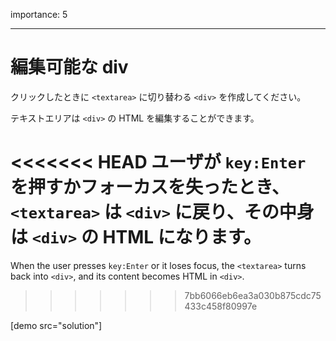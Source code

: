 importance: 5

---

# 編集可能な div

クリックしたときに `<textarea>` に切り替わる `<div>` を作成してください。

テキストエリアは `<div>` の HTML を編集することができます。

<<<<<<< HEAD
ユーザが `key:Enter` を押すかフォーカスを失ったとき、`<textarea>` は `<div>` に戻り、その中身は `<div>` の HTML になります。
=======
When the user presses `key:Enter` or it loses focus, the `<textarea>` turns back into `<div>`, and its content becomes HTML in `<div>`.
>>>>>>> 7bb6066eb6ea3a030b875cdc75433c458f80997e

[demo src="solution"]
